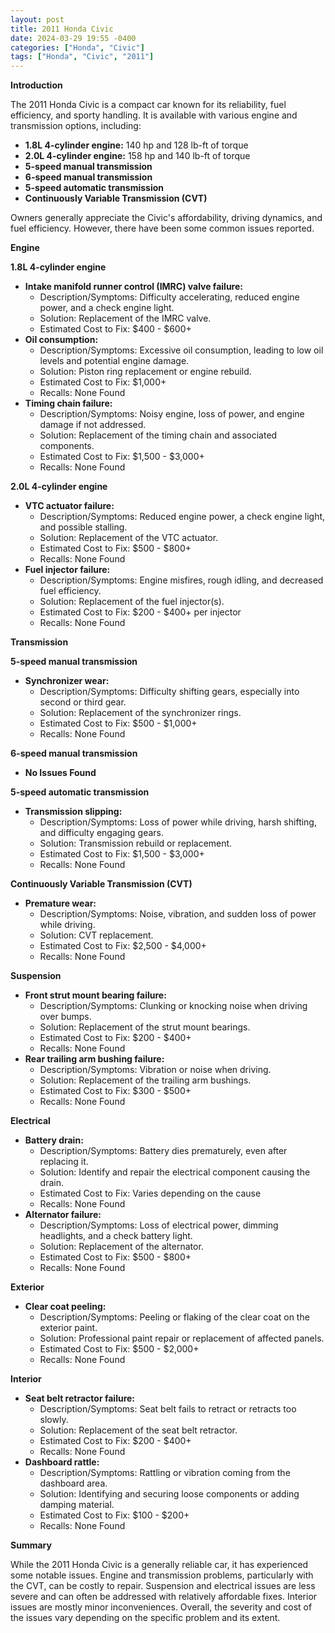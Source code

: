 ```yaml
---
layout: post
title: 2011 Honda Civic
date: 2024-03-29 19:55 -0400
categories: ["Honda", "Civic"]
tags: ["Honda", "Civic", "2011"]
---
```

**Introduction**

The 2011 Honda Civic is a compact car known for its reliability, fuel efficiency, and sporty handling. It is available with various engine and transmission options, including:

* **1.8L 4-cylinder engine:** 140 hp and 128 lb-ft of torque
* **2.0L 4-cylinder engine:** 158 hp and 140 lb-ft of torque
* **5-speed manual transmission**
* **6-speed manual transmission**
* **5-speed automatic transmission**
* **Continuously Variable Transmission (CVT)**

Owners generally appreciate the Civic's affordability, driving dynamics, and fuel efficiency. However, there have been some common issues reported.

**Engine**

**1.8L 4-cylinder engine**

* **Intake manifold runner control (IMRC) valve failure:**
    * Description/Symptoms: Difficulty accelerating, reduced engine power, and a check engine light.
    * Solution: Replacement of the IMRC valve.
    * Estimated Cost to Fix: $400 - $600+
* **Oil consumption:**
    * Description/Symptoms: Excessive oil consumption, leading to low oil levels and potential engine damage.
    * Solution: Piston ring replacement or engine rebuild.
    * Estimated Cost to Fix: $1,000+
    * Recalls: None Found
* **Timing chain failure:**
    * Description/Symptoms: Noisy engine, loss of power, and engine damage if not addressed.
    * Solution: Replacement of the timing chain and associated components.
    * Estimated Cost to Fix: $1,500 - $3,000+
    * Recalls: None Found

**2.0L 4-cylinder engine**

* **VTC actuator failure:**
    * Description/Symptoms: Reduced engine power, a check engine light, and possible stalling.
    * Solution: Replacement of the VTC actuator.
    * Estimated Cost to Fix: $500 - $800+
    * Recalls: None Found
* **Fuel injector failure:**
    * Description/Symptoms: Engine misfires, rough idling, and decreased fuel efficiency.
    * Solution: Replacement of the fuel injector(s).
    * Estimated Cost to Fix: $200 - $400+ per injector
    * Recalls: None Found

**Transmission**

**5-speed manual transmission**

* **Synchronizer wear:**
    * Description/Symptoms: Difficulty shifting gears, especially into second or third gear.
    * Solution: Replacement of the synchronizer rings.
    * Estimated Cost to Fix: $500 - $1,000+
    * Recalls: None Found

**6-speed manual transmission**

* **No Issues Found**

**5-speed automatic transmission**

* **Transmission slipping:**
    * Description/Symptoms: Loss of power while driving, harsh shifting, and difficulty engaging gears.
    * Solution: Transmission rebuild or replacement.
    * Estimated Cost to Fix: $1,500 - $3,000+
    * Recalls: None Found

**Continuously Variable Transmission (CVT)**

* **Premature wear:**
    * Description/Symptoms: Noise, vibration, and sudden loss of power while driving.
    * Solution: CVT replacement.
    * Estimated Cost to Fix: $2,500 - $4,000+
    * Recalls: None Found

**Suspension**

* **Front strut mount bearing failure:**
    * Description/Symptoms: Clunking or knocking noise when driving over bumps.
    * Solution: Replacement of the strut mount bearings.
    * Estimated Cost to Fix: $200 - $400+
    * Recalls: None Found
* **Rear trailing arm bushing failure:**
    * Description/Symptoms: Vibration or noise when driving.
    * Solution: Replacement of the trailing arm bushings.
    * Estimated Cost to Fix: $300 - $500+
    * Recalls: None Found

**Electrical**

* **Battery drain:**
    * Description/Symptoms: Battery dies prematurely, even after replacing it.
    * Solution: Identify and repair the electrical component causing the drain.
    * Estimated Cost to Fix: Varies depending on the cause
    * Recalls: None Found
* **Alternator failure:**
    * Description/Symptoms: Loss of electrical power, dimming headlights, and a check battery light.
    * Solution: Replacement of the alternator.
    * Estimated Cost to Fix: $500 - $800+
    * Recalls: None Found

**Exterior**

* **Clear coat peeling:**
    * Description/Symptoms: Peeling or flaking of the clear coat on the exterior paint.
    * Solution: Professional paint repair or replacement of affected panels.
    * Estimated Cost to Fix: $500 - $2,000+
    * Recalls: None Found

**Interior**

* **Seat belt retractor failure:**
    * Description/Symptoms: Seat belt fails to retract or retracts too slowly.
    * Solution: Replacement of the seat belt retractor.
    * Estimated Cost to Fix: $200 - $400+
    * Recalls: None Found
* **Dashboard rattle:**
    * Description/Symptoms: Rattling or vibration coming from the dashboard area.
    * Solution: Identifying and securing loose components or adding damping material.
    * Estimated Cost to Fix: $100 - $200+
    * Recalls: None Found

**Summary**

While the 2011 Honda Civic is a generally reliable car, it has experienced some notable issues. Engine and transmission problems, particularly with the CVT, can be costly to repair. Suspension and electrical issues are less severe and can often be addressed with relatively affordable fixes. Interior issues are mostly minor inconveniences. Overall, the severity and cost of the issues vary depending on the specific problem and its extent.
